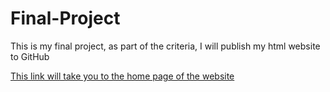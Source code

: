 # Final-Project
This is my final project, as part of the criteria, I will publish my html website to GitHub

[This link will take you to the home page of the website](https://IanTan0303/WebFundamentalsProject.github.io/refs/heads/main/MainPage.html)

